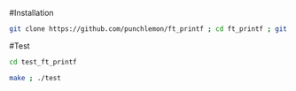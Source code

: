 #Installation
```bash
git clone https://github.com/punchlemon/ft_printf ; cd ft_printf ; git submodule init ; git submodule update --remote --recursive
```
#Test
```bash
cd test_ft_printf
```
```bash
make ; ./test
```